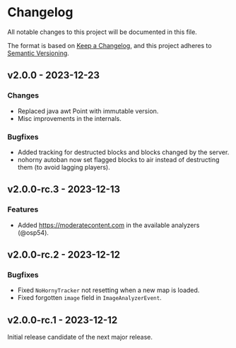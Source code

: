 # Changelog

All notable changes to this project will be documented in this file.

The format is based on [Keep a Changelog](http://keepachangelog.com/),
and this project adheres to [Semantic Versioning](http://semver.org/).

## v2.0.0 - 2023-12-23

### Changes

- Replaced java awt Point with immutable version.
- Misc improvements in the internals.

### Bugfixes

- Added tracking for destructed blocks and blocks changed by the server.
- nohorny autoban now set flagged blocks to air instead of destructing them (to avoid lagging players).

## v2.0.0-rc.3 - 2023-12-13

### Features

- Added https://moderatecontent.com in the available analyzers (@osp54).

## v2.0.0-rc.2 - 2023-12-12

### Bugfixes

- Fixed `NoHornyTracker` not resetting when a new map is loaded.
- Fixed forgotten `image` field in `ImageAnalyzerEvent`.

## v2.0.0-rc.1 - 2023-12-12

Initial release candidate of the next major release.
